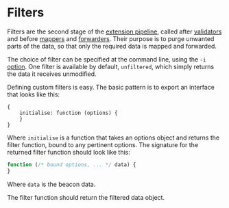 # Filters

Filters are the second stage
of the [extension pipeline][extensions],
called after [validators]
and before [mappers] and [forwarders].
Their purpose
is to purge
unwanted parts of the data,
so that only
the required data
is mapped and forwarded.

The choice of filter
can be specified at the command line,
using the `-i` [option].
One filter is available by default,
`unfiltered`,
which simply returns the data
it receives unmodified.

Defining custom filters
is easy.
The basic pattern
is to export an interface
that looks like this:

```javscript
{
    initialise: function (options) {
    }
}
```

Where `initialise` is a function
that takes an options object
and returns the filter function,
bound to any pertinent options.
The signature for
the returned filter function
should look like this:

```javascript
function (/* bound options, ... */ data) {
}
```

Where `data`
is the beacon data.

The filter function
should return
the filtered data object.

[extensions]: ../extensions.md
[validators]: ../validators/README.md
[mappers]: ../mappers/README.md
[forwarders]: ../forwarders/README.md
[option]: ../../README.md#from-the-command-line

